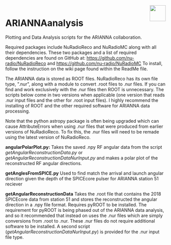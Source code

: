 <img src="https://pbs.twimg.com/media/EkYqKtbWsAYwkGC?format=jpg&name=large" align="right"  height="50"/>

# ARIANNAanalysis

Plotting and Data Analysis scripts for the ARIANNA collaboration.


Required packages include NuRadioReco and NuRadioMC along with all their dependencies. These two packages and a list of required dependencies are found on GitHub at:
https://github.com/nu-radio/NuRadioReco
and
https://github.com/nu-radio/NuRadioMC
To install, follow the instruction on the wiki page found within the ReadMe file.

The ARIANNA data is stored as ROOT files. NuRadioReco has its own file type, ".nur", along with a module to convert .root files to .nur files. If you can find and work exclusively with the .nur files then ROOT is unnecessary. The scripts below come in two versions when applicable (one version that reads .nur input files and the other for .root input files). I highly recommend the installing of ROOT and the other required software for ARIANNA data processing.

Note that the python astropy package is often being upgraded which can cause AttributeErrors when using .nur files that were produced from earlier versions of NuRadioReco. To fix this, the .nur files will need to be remade using the latest version of NuRadioReco.

**angularPolarPlot.py:**
Takes the saved .npy RF angular data from the script *getAngularReconstructionData.py* or *getAngularReconstructionDataNurInput.py* and makes a polar plot of the reconstructed RF angular directions.

**getAnglesFromSPICE.py**
Used to find match the arrival and launch angular direction given the depth of the SPICEcore pulser for ARIANNA station 51 reciever

**getAngularReconstructionData**
Takes the .root file that contains the 2018 SPICEcore data from station 51 and stores the reconstructed the angular direction in a .npy file format. Requires pyROOT to be installed. The requirement for pyROOT is being phased out of the ARIANNA data analysis, and so it recommended that instead on uses the .nur files which are simply conversions from .root to .nur. These .nur files do not require additional software to be installed. A second script (*getAngularReconstructionDataNurInput.py*) is provided for the .nur input file type.
